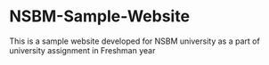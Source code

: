 # NSBM-Sample-Website
This is a sample website developed for NSBM university as a part of university assignment in Freshman year
